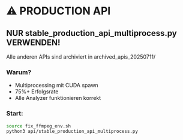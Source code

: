 # ⚠️ PRODUCTION API

## NUR stable_production_api_multiprocess.py VERWENDEN!

Alle anderen APIs sind archiviert in archived_apis_20250711/

### Warum?
- Multiprocessing mit CUDA spawn
- 75%+ Erfolgsrate
- Alle Analyzer funktionieren korrekt

### Start:
```bash
source fix_ffmpeg_env.sh
python3 api/stable_production_api_multiprocess.py
```